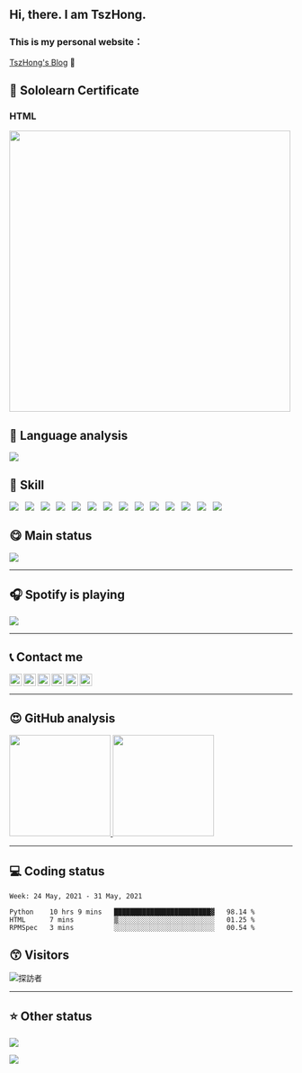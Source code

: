 ﻿##  Hi, there. I am TszHong.

### This is my personal website：

[TszHong's Blog](https://tszhong.top) 👋

## :bookmark_tabs: Sololearn Certificate

### HTML

<img width="500px" src="https://www.sololearn.com/Certificate/1014-21156223/jpg">

## :100: Language analysis

![](https://wakatime.com/share/@TszHong/af4b2a1b-8bc7-4078-becd-e336955b9d0b.png)

## :baby: Skill

![](https://img.shields.io/badge/-HTML-red)
&nbsp;
![](https://img.shields.io/badge/-CSS-blue)
&nbsp;
![](https://img.shields.io/badge/-Javascript-yellow)
&nbsp;
![](https://img.shields.io/badge/-Python-red)
&nbsp;
![](https://img.shields.io/badge/-PHP-blue)
&nbsp;
![](https://img.shields.io/badge/-C-yellow)
&nbsp;
![](https://img.shields.io/badge/-YAML-red)
&nbsp;
![](https://img.shields.io/badge/-Stylus-blue)
&nbsp;
![](https://img.shields.io/badge/-PUG-yellow)
&nbsp;
![](https://img.shields.io/badge/-Markdown-red)
&nbsp;
![](https://img.shields.io/badge/-JSON-blue)
&nbsp;
![](https://img.shields.io/badge/-Git-yellow)
&nbsp;
![](https://img.shields.io/badge/-SCSS-red)
&nbsp;
![](https://img.shields.io/badge/-EJS-blue)

## :yum: Main status

![](https://metrics.lecoq.io/tszhong0411)

---

## 🎧 Spotify is playing

![](https://now-playing-codestackr.vercel.app/api/spotify-playing)

---

## :telephone_receiver: Contact me

<a href="https://www.youtube.com/channel/UC2hMWOaOlk9vrkvFVaGmn0Q" target="_blank"><img align="left" alt="TszHonglai | YouTube" width="22px" src="https://cdn.jsdelivr.net/gh/tszhong0411/image/youtube.svg"></a>

<a href="https://twitter.com/TszhongLai0411" target="_blank"><img align="left" alt="TszHonglai | Twitter" width="22px" src="https://cdn.jsdelivr.net/gh/tszhong0411/image/twitter.svg"></a>

<a href="https://www.linkedin.com/in/tsz-hong-lai-b4976618b/" target="_blank"><img align="left" alt="TszHonglai | LinkedIn" width="22px" src="https://cdn.jsdelivr.net/gh/tszhong0411/image/linkedin.svg"></a>

<a href="https://www.instagram.com/tszhong0411/" target="_blank"><img align="left" alt="TszHonglai | Instagram" width="22px" src="https://cdn.jsdelivr.net/gh/tszhong0411/image/instagram.svg"></a>

<a href="https://www.facebook.com/tszhonglai.0411" target="_blank"><img align="left" alt="TszHonglai | Instagram" width="22px" src="https://cdn.jsdelivr.net/gh/tszhong0411/image/facebook.svg"></a>

<a href="https://tszhong0411.vercel.app" target="_blank"><img alt="TszHonglai | website" width="22px" src="https://cdn.jsdelivr.net/gh/tszhong0411/image/website.svg"></a>

---

## :heart_eyes: GitHub analysis

<a href="https://github.com/tszhong0411">
  <img height="180em" src="https://github-readme-stats.vercel.app/api?username=TszHong0411&bg_color=30,e96443,904e95&title_color=fff&text_color=fff"/>
  <img height="180em" src="https://github-readme-stats.vercel.app/api/top-langs/?username=TszHong0411&layout=compact"/>
</a>

---

## :computer: Coding status

<!--START_SECTION:waka-->
```text
Week: 24 May, 2021 - 31 May, 2021

Python    10 hrs 9 mins   ████████████████████████▓   98.14 % 
HTML      7 mins          ▒░░░░░░░░░░░░░░░░░░░░░░░░   01.25 % 
RPMSpec   3 mins          ░░░░░░░░░░░░░░░░░░░░░░░░░   00.54 % 
```
<!--END_SECTION:waka-->

## :kissing_smiling_eyes: Visitors

<img alt="探訪者" src="https://visitor-badge.glitch.me/badge?page_id=tszhong0411.tszhong0411">

---

## :star: Other status

![](https://github-profile-trophy.vercel.app/?username=tszhong0411)


![](https://cdn.jsdelivr.net/gh/tszhong0411/image/smile.png)
